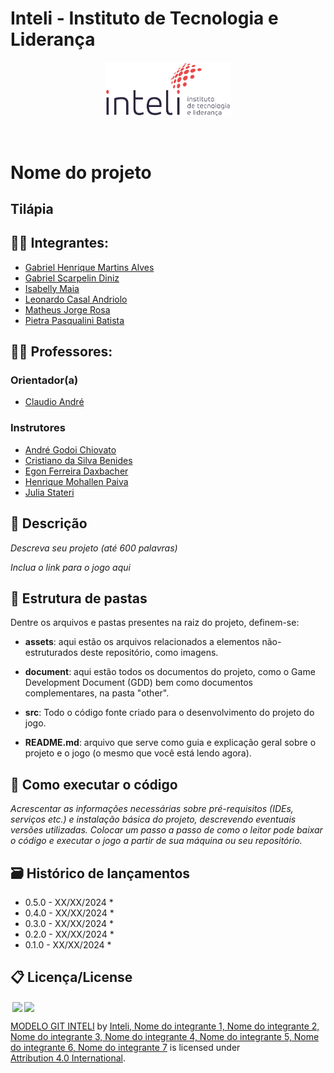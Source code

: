 # Inteli - Instituto de Tecnologia e Liderança 

<p align="center">
<a href= "https://www.inteli.edu.br/"><img src="src/assets/inteli.png" alt="Inteli - Instituto de Tecnologia e Liderança" border="0" width=40% height=40%></a>
</p>

<br>

# Nome do projeto

## Tilápia

## 👨‍🎓 Integrantes: 
- <a href="https://www.linkedin.com/in/gabriel-martins-alves/">Gabriel Henrique Martins Alves</a>
- <a href="https://www.linkedin.com/in/gabriel-scarpelin-diniz-425258144/">Gabriel Scarpelin Diniz</a>
- <a href="https://www.linkedin.com/in/isabellymaia/">Isabelly Maia</a>
- <a href="https://www.linkedin.com/in/leonardo-andriolo/">Leonardo Casal Andriolo</a> 
- <a href="https://www.linkedin.com/in/matheusjorgerosa/">Matheus Jorge Rosa</a>
- <a href="https://www.linkedin.com/in/pietra-batista-9096642ba/">Pietra Pasqualini Batista</a>

## 👩‍🏫 Professores:
### Orientador(a) 
- <a href="https://www.linkedin.com/in/victorbarq/">Claudio André</a>
### Instrutores
- <a href="https://www.linkedin.com/in/victorbarq/">André Godoi Chiovato</a>
- <a href="https://www.linkedin.com/in/victorbarq/">Cristiano da Silva Benides</a> 
- <a href="https://www.linkedin.com/in/victorbarq/">Egon Ferreira Daxbacher</a> 
- <a href="https://www.linkedin.com/in/victorbarq/">Henrique Mohallen Paiva</a>
- <a href="https://www.linkedin.com/in/victorbarq/">Julia Stateri</a> 

## 📜 Descrição

*Descreva seu projeto (até 600 palavras)*

*Inclua o link para o jogo aqui*


## 📁 Estrutura de pastas

Dentre os arquivos e pastas presentes na raiz do projeto, definem-se:

- <b>assets</b>: aqui estão os arquivos relacionados a elementos não-estruturados deste repositório, como imagens.

- <b>document</b>: aqui estão todos os documentos do projeto, como o Game Development Document (GDD) bem como documentos complementares, na pasta "other".

- <b>src</b>: Todo o código fonte criado para o desenvolvimento do projeto do jogo.

- <b>README.md</b>: arquivo que serve como guia e explicação geral sobre o projeto e o jogo (o mesmo que você está lendo agora).

## 🔧 Como executar o código

*Acrescentar as informações necessárias sobre pré-requisitos (IDEs, serviços etc.) e instalação básica do projeto, descrevendo eventuais versões utilizadas. Colocar um passo a passo de como o leitor pode baixar o código e executar o jogo a partir de sua máquina ou seu repositório.*


## 🗃 Histórico de lançamentos

* 0.5.0 - XX/XX/2024
    * 
* 0.4.0 - XX/XX/2024
    * 
* 0.3.0 - XX/XX/2024
    * 
* 0.2.0 - XX/XX/2024
    * 
* 0.1.0 - XX/XX/2024
    *

## 📋 Licença/License

<img style="height:22px!important;margin-left:3px;vertical-align:text-bottom;" src="https://mirrors.creativecommons.org/presskit/icons/cc.svg?ref=chooser-v1"><img style="height:22px!important;margin-left:3px;vertical-align:text-bottom;" src="https://mirrors.creativecommons.org/presskit/icons/by.svg?ref=chooser-v1"><p xmlns:cc="http://creativecommons.org/ns#" xmlns:dct="http://purl.org/dc/terms/"><a property="dct:title" rel="cc:attributionURL" href="https://github.com/Intelihub/Template_M1">MODELO GIT INTELI</a> by <a rel="cc:attributionURL dct:creator" property="cc:attributionName" href="https://github.com/Intelihub/Template_M1">Inteli, Nome do integrante 1, Nome do integrante 2, Nome do integrante 3, Nome do integrante 4, Nome do integrante 5, Nome do integrante 6, Nome do integrante 7</a> is licensed under <a href="http://creativecommons.org/licenses/by/4.0/?ref=chooser-v1" target="_blank" rel="license noopener noreferrer" style="display:inline-block;">Attribution 4.0 International</a>.</p>


